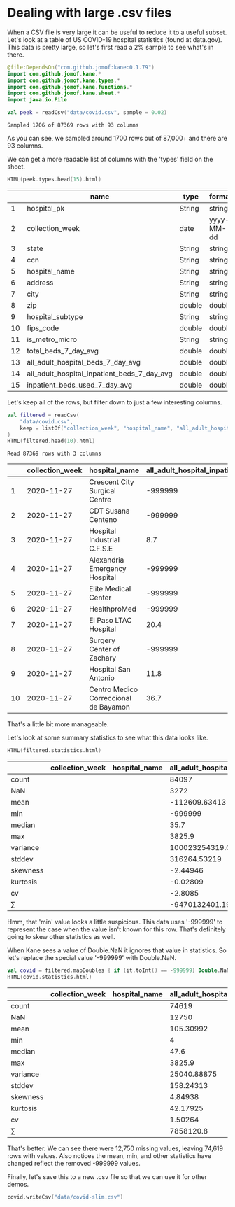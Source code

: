 # Dealing with large .csv files
When a CSV file is very large it can be useful to reduce it to a useful subset. Let's look at a table of US COVID-19 hospital statistics (found at data.gov). This data is pretty large, so let's first read a 2% sample to see what's in there.


```kotlin
@file:DependsOn("com.github.jomof:kane:0.1.79")
import com.github.jomof.kane.*
import com.github.jomof.kane.types.*
import com.github.jomof.kane.functions.*
import com.github.jomof.kane.sheet.*
import java.io.File

```


```kotlin
val peek = readCsv("data/covid.csv", sample = 0.02)
```

    Sampled 1706 of 87369 rows with 93 columns


As you can see, we sampled around 1700 rows out of 87,000+ and there are 93 columns.

We can get a more readable list of columns with the 'types' field on the sheet.


```kotlin
HTML(peek.types.head(15).html)
```


<table id="table_id" class="display" style="width:100%">
<thead><tr>
  <th/><th>name</th><th>type</th><th>format</th></thead></tr>
  <tbody>
    <tr><td>1</td><td>hospital_pk</td><td>String</td><td>string</td></tr>
    <tr><td>2</td><td>collection_week</td><td>date</td><td>yyyy-MM-dd</td></tr>
    <tr><td>3</td><td>state</td><td>String</td><td>string</td></tr>
    <tr><td>4</td><td>ccn</td><td>String</td><td>string</td></tr>
    <tr><td>5</td><td>hospital_name</td><td>String</td><td>string</td></tr>
    <tr><td>6</td><td>address</td><td>String</td><td>string</td></tr>
    <tr><td>7</td><td>city</td><td>String</td><td>string</td></tr>
    <tr><td>8</td><td>zip</td><td>double</td><td>double</td></tr>
    <tr><td>9</td><td>hospital_subtype</td><td>String</td><td>string</td></tr>
    <tr><td>10</td><td>fips_code</td><td>double</td><td>double</td></tr>
    <tr><td>11</td><td>is_metro_micro</td><td>String</td><td>string</td></tr>
    <tr><td>12</td><td>total_beds_7_day_avg</td><td>double</td><td>double</td></tr>
    <tr><td>13</td><td>all_adult_hospital_beds_7_day_avg</td><td>double</td><td>double</td></tr>
    <tr><td>14</td><td>all_adult_hospital_inpatient_beds_7_day_avg</td><td>double</td><td>double</td></tr>
    <tr><td>15</td><td>inpatient_beds_used_7_day_avg</td><td>double</td><td>double</td></tr>
  </tbody>
</table>




Let's keep all of the rows, but filter down to just a few interesting columns.


```kotlin
val filtered = readCsv(
    "data/covid.csv",
    keep = listOf("collection_week", "hospital_name", "all_adult_hospital_inpatient_bed_occupied_7_day_avg")
)
HTML(filtered.head(10).html)
```

    Read 87369 rows with 3 columns

<table id="table_id" class="display" style="width:100%">
<thead><tr>
  <th/><th>collection_week</th><th>hospital_name</th><th>all_adult_hospital_inpatient_bed_occupied_7_day_avg</th></thead></tr>
  <tbody>
    <tr><td>1</td><td>2020-11-27</td><td>Crescent City Surgical Centre</td><td>-999999</td></tr>
    <tr><td>2</td><td>2020-11-27</td><td>CDT Susana Centeno</td><td>-999999</td></tr>
    <tr><td>3</td><td>2020-11-27</td><td>Hospital Industrial C.F.S.E</td><td>8.7</td></tr>
    <tr><td>4</td><td>2020-11-27</td><td>Alexandria Emergency Hospital</td><td>-999999</td></tr>
    <tr><td>5</td><td>2020-11-27</td><td>Elite Medical Center</td><td>-999999</td></tr>
    <tr><td>6</td><td>2020-11-27</td><td>HealthproMed</td><td>-999999</td></tr>
    <tr><td>7</td><td>2020-11-27</td><td>El Paso LTAC Hospital</td><td>20.4</td></tr>
    <tr><td>8</td><td>2020-11-27</td><td>Surgery Center of Zachary</td><td>-999999</td></tr>
    <tr><td>9</td><td>2020-11-27</td><td>Hospital San Antonio</td><td>11.8</td></tr>
    <tr><td>10</td><td>2020-11-27</td><td>Centro Medico Correccional de Bayamon</td><td>36.7</td></tr>
  </tbody>
</table>




That's a little bit more manageable.

Let's look at some summary statistics to see what this data looks like.


```kotlin
HTML(filtered.statistics.html)
```


<table id="table_id" class="display" style="width:100%">
<thead><tr>
  <th/><th>collection_week</th><th>hospital_name</th><th>all_adult_hospital_inpatient_bed_occupied_7_day_avg</th></thead></tr>
  <tbody>
    <tr><td>count</td><td></td><td></td><td>84097</td></tr>
    <tr><td>NaN</td><td></td><td></td><td>3272</td></tr>
    <tr><td>mean</td><td></td><td></td><td>-112609.63413</td></tr>
    <tr><td>min</td><td></td><td></td><td>-999999</td></tr>
    <tr><td>median</td><td></td><td></td><td>35.7</td></tr>
    <tr><td>max</td><td></td><td></td><td>3825.9</td></tr>
    <tr><td>variance</td><td></td><td></td><td>100023254319.02496</td></tr>
    <tr><td>stddev</td><td></td><td></td><td>316264.53219</td></tr>
    <tr><td>skewness</td><td></td><td></td><td>-2.44946</td></tr>
    <tr><td>kurtosis</td><td></td><td></td><td>-0.02809</td></tr>
    <tr><td>cv</td><td></td><td></td><td>-2.8085</td></tr>
    <tr><td>∑</td><td></td><td></td><td>-9470132401.1999</td></tr>
  </tbody>
</table>




Hmm, that 'min' value looks a little suspicious. This data uses '-999999' to represent the case when the value isn't known for this row. That's definitely going to skew other statistics as well.

When Kane sees a value of Double.NaN it ignores that value in statistics. So let's replace the special value '-999999' with Double.NaN.


```kotlin
val covid = filtered.mapDoubles { if (it.toInt() == -999999) Double.NaN else it }
HTML(covid.statistics.html)
```


<table id="table_id" class="display" style="width:100%">
<thead><tr>
  <th/><th>collection_week</th><th>hospital_name</th><th>all_adult_hospital_inpatient_bed_occupied_7_day_avg</th></thead></tr>
  <tbody>
    <tr><td>count</td><td></td><td></td><td>74619</td></tr>
    <tr><td>NaN</td><td></td><td></td><td>12750</td></tr>
    <tr><td>mean</td><td></td><td></td><td>105.30992</td></tr>
    <tr><td>min</td><td></td><td></td><td>4</td></tr>
    <tr><td>median</td><td></td><td></td><td>47.6</td></tr>
    <tr><td>max</td><td></td><td></td><td>3825.9</td></tr>
    <tr><td>variance</td><td></td><td></td><td>25040.88875</td></tr>
    <tr><td>stddev</td><td></td><td></td><td>158.24313</td></tr>
    <tr><td>skewness</td><td></td><td></td><td>4.84938</td></tr>
    <tr><td>kurtosis</td><td></td><td></td><td>42.17925</td></tr>
    <tr><td>cv</td><td></td><td></td><td>1.50264</td></tr>
    <tr><td>∑</td><td></td><td></td><td>7858120.8</td></tr>
  </tbody>
</table>




That's better. We can see there were 12,750 missing values, leaving 74,619 rows with values.
Also notices the mean, min, and other statistics have changed reflect the removed -999999 values.

Finally, let's save this to a new .csv file so that we can use it for other demos.


```kotlin
covid.writeCsv("data/covid-slim.csv")
```
